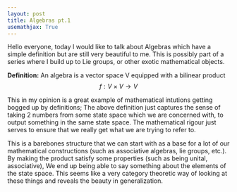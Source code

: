 ```yaml
---
layout: post
title: Algebras pt.1 
usemathjax: True
---
```


Hello everyone, today I would like to talk about Algebras which have a simple definition but are still very beautiful to me. This is possibly part of a series where I build up to Lie groups, or other exotic mathematical objects. 

**Definition:** An algebra is a vector space V equipped with a bilinear product $$ f : V \times V \rightarrow V$$  

This in my opinion is a great example of mathematical intutions getting bogged up by definitions; The above definition just captures the sense of taking 2 numbers from some state space which we are concerned with, to output something in the same state space. The mathematical rigour just serves to ensure that we really get what we are trying to refer to. 

This is a barebones structure that we can start with as a base for a lot of our mathematical constructions (such as associative algebras, lie groups, etc.). By making the product satisfy some properties (such as being unital, associative), We end up being able to say something about the elements of the state space. This seems like a very category theoretic way of looking at these things and reveals the beauty in generalization.
